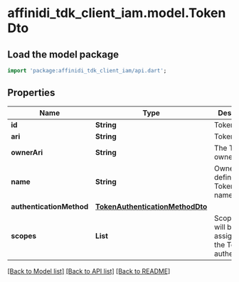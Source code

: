 # affinidi_tdk_client_iam.model.TokenDto

## Load the model package

```dart
import 'package:affinidi_tdk_client_iam/api.dart';
```

## Properties

| Name                     | Type                                                                | Description                                                 | Notes                 |
| ------------------------ | ------------------------------------------------------------------- | ----------------------------------------------------------- | --------------------- |
| **id**                   | **String**                                                          | Token Id                                                    |
| **ari**                  | **String**                                                          | Token ARI                                                   |
| **ownerAri**             | **String**                                                          | The Token owner's ARI                                       |
| **name**                 | **String**                                                          | Owner defined Token display name                            |
| **authenticationMethod** | [**TokenAuthenticationMethodDto**](TokenAuthenticationMethodDto.md) |                                                             |
| **scopes**               | **List<String>**                                                    | Scopes that will be assigned to the Token on authentication | [default to const []] |

[[Back to Model list]](../README.md#documentation-for-models) [[Back to API list]](../README.md#documentation-for-api-endpoints) [[Back to README]](../README.md)
